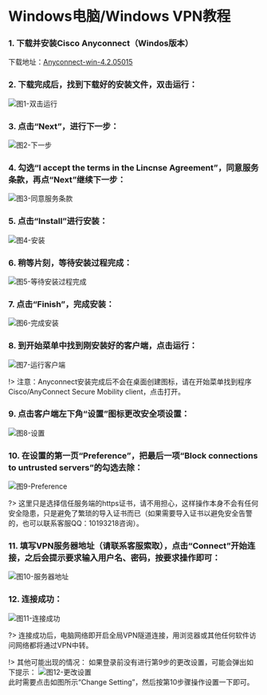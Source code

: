 
# Windows电脑/Windows VPN教程

### 1. 下载并安装Cisco Anyconnect（Windos版本）

下载地址：[Anyconnect-win-4.2.05015](http://dl.vip-vpn.cn:8001/app/anyconnect-win-4.2.05015-pre-deploy-k9.msi)

### 2. 下载完成后，找到下载好的安装文件，双击运行：

![图1-双击运行](http://bqvpn.com/img/guide/win/2.jpg)

### 3. 点击“Next”，进行下一步：

![图2-下一步](http://bqvpn.com/img/guide/win/3.jpg)

### 4. 勾选“I accept the terms in the Lincnse Agreement”，同意服务条款，再点“Next”继续下一步：

![图3-同意服务条款](http://bqvpn.com/img/guide/win/4.jpg)

### 5. 点击“Install”进行安装：

![图4-安装](http://bqvpn.com/img/guide/win/5.jpg)

### 6. 稍等片刻，等待安装过程完成：

![图5-等待安装过程完成](http://bqvpn.com/img/guide/win/6.jpg)

### 7. 点击“Finish”，完成安装：

![图6-完成安装](http://bqvpn.com/img/guide/win/7.jpg)

### 8. 到开始菜单中找到刚安装好的客户端，点击运行：

![图7-运行客户端](http://bqvpn.com/img/guide/win/8.jpg)

!> 注意：Anyconnect安装完成后不会在桌面创建图标，请在开始菜单找到程序Cisco/AnyConnect Secure Mobility client，点击打开。

### 9. 点击客户端左下角“设置”图标更改安全项设置：

![图8-设置](http://bqvpn.com/img/guide/win/9.png)

### 10. 在设置的第一页“Preference”，把最后一项“Block connections to untrusted servers”的勾选去除：

![图9-Preference](http://bqvpn.com/img/guide/win/10.jpg)

?> 这里只是选择信任服务端的https证书，请不用担心，这样操作本身不会有任何安全隐患，只是避免了繁琐的导入证书而已（如果需要导入证书以避免安全告警的，也可以联系客服QQ：10193218咨询）。

### 11. 填写VPN服务器地址（请联系客服索取），点击“Connect”开始连接，之后会提示要求输入用户名、密码，按要求操作即可：

![图10-服务器地址](http://bqvpn.com/img/guide/win/11.jpg)

### 12. 连接成功：

![图11-连接成功](http://bqvpn.com/img/guide/win/12.png)  

?> 连接成功后，电脑网络即开启全局VPN隧道连接，用浏览器或其他任何软件访问网络都将通过VPN中转。

!> 其他可能出现的情况：
如果登录前没有进行第9步的更改设置，可能会弹出如下提示：
![图12-更改设置](http://bqvpn.com/img/guide/win/plus.jpg)  
此时需要点击如图所示“Change Setting”，然后按第10步骤操作设置一下即可。

